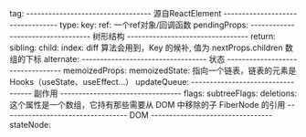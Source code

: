 tag:
---------------------------------- 源自ReactElement ---------------------------------
type:
key:
ref: 一个ref对象/回调函数
pendingProps:
---------------------------------- 树形结构 ---------------------------------
return:
sibling:
child:
index: diff 算法会用到，Key 的候补, 值为 nextProps.children 数组的下标
alternate:
---------------------------------- 状态 ---------------------------------
memoizedProps:
memoizedState: 指向一个链表，链表的元素是Hooks（useState、useEffect...）
updateQueue:
---------------------------------- 副作用 ---------------------------------
flags:
subtreeFlags:
deletions: 这个属性是一个数组，它持有那些需要从 DOM 中移除的子 FiberNode 的引用
---------------------------------- DOM ---------------------------------
stateNode:
